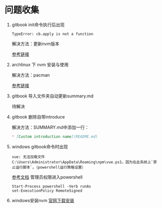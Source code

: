 # 问题收集

1. gitbook init命令执行后出现

   ```
   TypeError: cb.apply is not a function
   ```

   解决方法：更新nvm版本

   [参考链接](https://blog.csdn.net/yq_forever/article/details/112121742)

2. archlinux 下 nvm 安装与使用

   解决方法：pacman

   [参考链接](https://www.codegrepper.com/code-examples/shell/install+nvm+arch+linux)

3. gitbook 导入文件夹自动更新summary.md

   待解决

4. gitbook 删除自带introduce

   解决方法：SUMMARY.md中添加一行：

   ```markdown
   * [Custom introduction name](README.md)
   ```
5. windows gitbook命令时出现
   ```
   vue: 无法加载文件 C:\Users\Administrator\AppData\Roaming\npm\vue.ps1，因为在此系统上`禁止运行脚本`。（powershell运行策略设置）
   ```
   [参考文档](https://blog.csdn.net/moshowgame/article/details/109405127)
   管理员权限进入powershell
   ```
   Start-Process powershell -Verb runAs
   set-ExecutionPolicy RemoteSigned
   ```
6. windows安装nvm
   [官网下载安装](https://github.com/coreybutler/nvm-windows/releases/tag/1.1.7)   